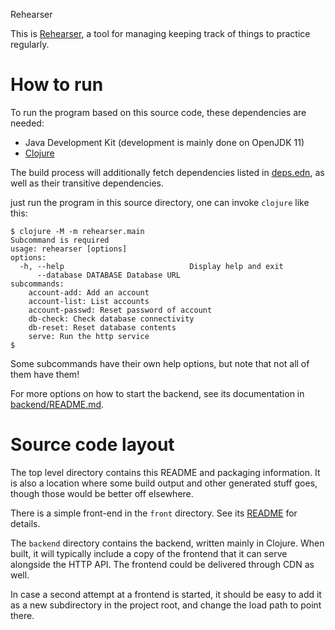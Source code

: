 Rehearser

This is [Rehearser](https://github.com/muep/rehearser/), a tool for
managing keeping track of things to practice regularly.

# How to run

To run the program based on this source code, these dependencies are
needed:

- Java Development Kit (development is mainly done on OpenJDK 11)
- [Clojure](https://clojure.org/index)

The build process will additionally fetch dependencies listed in
[deps.edn](deps.edn), as well as their transitive dependencies.

just run the program in this source directory, one can invoke
`clojure` like this:

```
$ clojure -M -m rehearser.main
Subcommand is required
usage: rehearser [options]
options:
  -h, --help                            Display help and exit
      --database DATABASE Database URL
subcommands:
    account-add: Add an account
    account-list: List accounts
    account-passwd: Reset password of account
    db-check: Check database connectivity
    db-reset: Reset database contents
    serve: Run the http service
$
```

Some subcommands have their own help options, but note that not all of
them have them!

For more options on how to start the backend, see its documentation in
[backend/README.md](backend/README.md).

# Source code layout

The top level directory contains this README and packaging
information. It is also a location where some build output and other
generated stuff goes, though those would be better off elsewhere.

There is a simple front-end in the `front` directory. See its
[README](front/README.md) for details.

The `backend` directory contains the backend, written mainly in
Clojure. When built, it will typically include a copy of the frontend
that it can serve alongside the HTTP API. The frontend could be
delivered through CDN as well.

In case a second attempt at a frontend is started, it should be easy
to add it as a new subdirectory in the project root, and change the
load path to point there.
